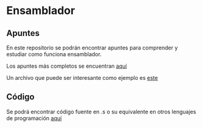 # Ensamblador
## Apuntes
En este repositorio se podrán encontrar apuntes para comprender y estudiar como funciona ensamblador.

Los apuntes más completos se encuentran [aquí]( https://github.com/Mapachana/Ensamblador/blob/master/Ensamblador.md )

Un archivo que puede ser interesante como ejemplo es [ este ]( https://github.com/Mapachana/Ensamblador/blob/master/apuntesEC.md )
## Código
Se podrá encontrar código fuente en .s o su equivalente en otros lenguajes de programación [aquí]( https://github.com/Mapachana/Ensamblador/tree/master/Ficheros%20fuente )

